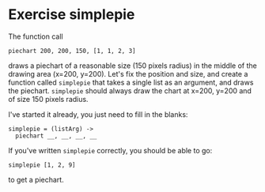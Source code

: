 # Exercise simplepie

The function call

    piechart 200, 200, 150, [1, 1, 2, 3]

draws a piechart of a reasonable size (150 pixels radius) in
the middle of the drawing area (x=200, y=200). Let's fix the
position and size, and create a function called ```simplepie``` that
takes a single list as an argument, and draws the piechart.
```simplepie``` should always draw the chart at x=200, y=200 and
of size 150 pixels radius.

I've started it already, you just need to fill in the blanks:

    simplepie = (listArg) ->
      piechart __, __, __, __

If you've written ```simplepie``` correctly, you should be able
to go:

    simplepie [1, 2, 9]

to get a piechart.

